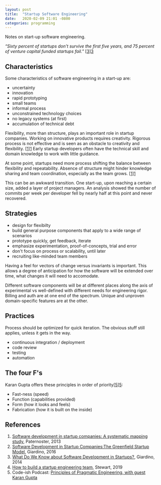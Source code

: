 ```yaml
---
layout: post
title:  "Startup Software Engineering"
date:   2020-02-09 21:01 -0800
categories: programming
---
```


Notes on start-up software engineering.

_“Sixty percent of startups don’t survive the first five years,
and 75 percent of venture capital funded startups fail.”_ [[3]][3]

## Characteristics

Some characteristics of software engineering in a start-up are:

- uncertainty
- innovation
- rapid prototyping
- small teams
- informal process
- unconstrained technology choices
- no legacy systems (at first)
- accumulation of technical debt

Flexibility, more than structure, plays an important role in startup companies. Working on innovative products requires creativity. Rigorous process is not effective and is seen as an obstacle to creativity and flexibility. [[1]][1] Early startup developers often have the technical skill and domain knowledge to work with little guidance.

At some point, startups need more process shifting the balance between flexibility and repeatability. Absence of structure might hinder knowledge sharing and team coordination, especially as the team grows. [[1]][1]

This can be an awkward transition. One start-up, upon reaching a certain size, added a layer of project managers. An analysis showed the number of commits per week per developer fell by nearly half at this point and never recovered.

## Strategies

- design for flexibilty
- build general purpose components that apply to a wide range of scenarios
- prototype quickly, get feedback, iterate
- emphasize experimentation, proof-of-concepts, trial and error
- don't focus on process or scalability, until later
- recruiting like-minded team members

Having a feel for vectors of change versus invariants is important. This allows a degree of anticipation for how the software will be extended over time, what changes it will need to accomodate.

Different software components will be at different places along the axis of experimental vs well-defined with different needs for engineering rigor. Billing and auth are at one end of the spectrum. Unique and unproven domain-specific features are at the other.

## Practices

Process should be optimized for quick iteration. The obvious stuff still applies, unless it gets in the way.

- continuous integration / deployment
- code review
- testing
- automation

## The four F's

Karan Gupta offers these principles in order of priority[[5]][5]:

- Fast-ness (speed)
- Function (capabilities provided)
- Form (how it looks and feels)
- Fabrication (how it is built on the inside)


## References

1. [Software development in startup companies: A systematic mapping study][1], Paternoster, 2013
2. [Software Development in Startup Companies:The Greenfield Startup Model][2], Giardino, 2016
3. [What Do We Know about Software Development in Startups?][3], Giardino, 2014
4. [How to build a startup engineering team][4], Stewart, 2019
5. Code-ish Podcast: [Principles of Pragmatic Engineering, with guest Karan Gupta][5]


[1]: http://dx.doi.org/10.1016/j.infsof.2014.04.014
[2]: https://ieeexplore.ieee.org/document/7360225
[3]: https://www.computer.org/csdl/magazine/so/2014/05/mso2014050028/13rRUxjyX2e
[4]: https://increment.com/teams/how-to-build-a-startup-engineering-team/
[5]: https://www.heroku.com/podcasts/codeish/principles-of-pragmatic-engineering
